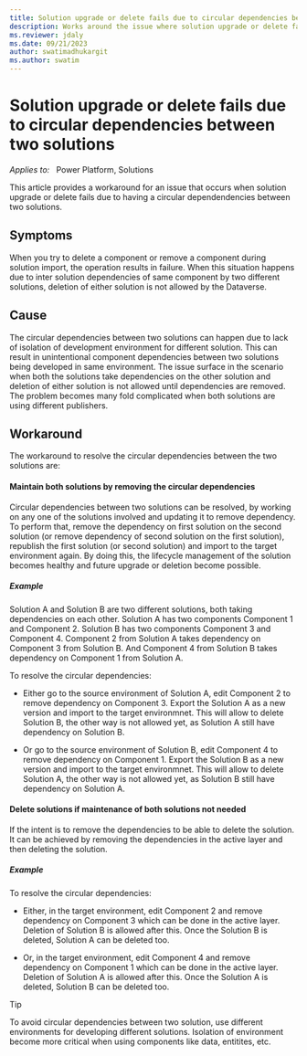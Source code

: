 ```yaml
---
title: Solution upgrade or delete fails due to circular dependencies between two solutions.
description: Works around the issue where solution upgrade or delete fails due to having a circular dependendencies between two solutions.
ms.reviewer: jdaly
ms.date: 09/21/2023
author: swatimadhukargit
ms.author: swatim
---
```

# Solution upgrade or delete fails due to circular dependencies between two solutions

_Applies to:_ &nbsp; Power Platform, Solutions

This article provides a workaround for an issue that occurs when solution upgrade or delete fails due to having a circular dependendencies between two solutions.

## Symptoms

When you try to delete a component or remove a component during solution import, the operation results in failure. When this situation happens due to inter solution dependencies of same component by two different solutions, deletion of either solution is not allowed by the Dataverse.

## Cause

The circular dependencies between two solutions can happen due to lack of isolation of development environment for different solution. This can result in unintentional component dependencies between two solutions being developed in same environment. The issue surface in the scenario when both the solutions take dependencies on the other solution and deletion of either solution is not allowed until dependencies are removed. The problem becomes many fold complicated when both solutions are using different publishers.

## Workaround

The workaround to resolve the circular dependencies between the two solutions are:

#### Maintain both solutions by removing the circular dependencies

Circular dependencies between two solutions can be resolved, by working on any one of the solutions involved and updating it to remove dependency. To perform that, remove the dependency on first solution on the second solution (or remove dependency of second solution on the first solution), republish the first solution (or second solution) and import to the target environment again. By doing this, the lifecycle management of the solution becomes healthy and future upgrade or deletion become possible.

##### Example

Solution A and Solution B are two different solutions, both taking dependencies on each other.
Solution A has two components Component 1 and Component 2. Solution B has two components Component 3 and Component 4.
Component 2 from Solution A takes dependency on Component 3 from Solution B. And Component 4 from Solution B takes dependency on Component 1 from Solution A.

To resolve the circular dependencies:

- Either go to the source environment of Solution A, edit Component 2 to remove dependency on Component 3. Export the Solution A as a new version and import to the target environmnet. This will allow to delete Solution B, the other way is not allowed yet, as Solution A still have dependency on Solution B.

- Or go to the source environment of Solution B, edit Component 4 to remove dependency on Component 1. Export the Solution B as a new version and import to the target environmnet. This will allow to delete Solution A, the other way is not allowed yet, as Solution B still have dependency on Solution A.

#### Delete solutions if maintenance of both solutions not needed

If the intent is to remove the dependencies to be able to delete the solution. It can be achieved by removing the dependencies in the active layer and then deleting the solution.

##### Example

To resolve the circular dependencies:

- Either, in the target environment, edit Component 2 and remove dependency on Component 3 which can be done in the active layer. Deletion of Solution B is allowed after this. Once the Solution B is deleted, Solution A can be deleted too.

- Or, in the target environment, edit Component 4 and remove dependency on Component 1 which can be done in the active layer. Deletion of Solution A is allowed after this. Once the Solution A is deleted, Solution B can be deleted too.

>[!TIP]
>To avoid circular dependencies between two solution, use different environments for developing different solutions. Isolation of environment become more critical when using components like data, entitites, etc.
